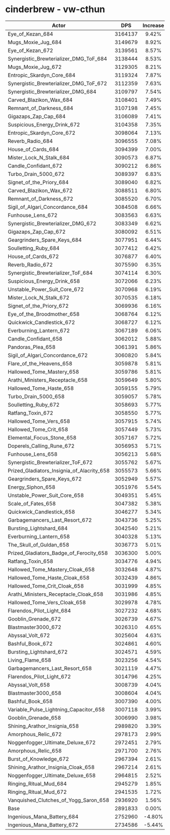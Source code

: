 # cinderbrew - vw-cthun
| Actor | DPS | Increase |
|---|:---:|:---:|
|Eye_of_Kezan_684|3164137|9.42%|
|Mugs_Moxie_Jug_684|3149679|8.92%|
|Eye_of_Kezan_672|3139561|8.57%|
|Synergistic_Brewterializer_DMG_ToF_684|3138444|8.53%|
|Mugs_Moxie_Jug_672|3129305|8.21%|
|Entropic_Skardyn_Core_684|3119324|7.87%|
|Synergistic_Brewterializer_DMG_ToF_672|3112359|7.63%|
|Synergistic_Brewterializer_DMG_684|3109797|7.54%|
|Carved_Blazikon_Wax_684|3108401|7.49%|
|Remnant_of_Darkness_684|3107198|7.45%|
|Gigazaps_Zap_Cap_684|3106089|7.41%|
|Suspicious_Energy_Drink_672|3104358|7.35%|
|Entropic_Skardyn_Core_672|3098064|7.13%|
|Reverb_Radio_684|3096555|7.08%|
|House_of_Cards_684|3094399|7.00%|
|Mister_Lock_N_Stalk_684|3090573|6.87%|
|Candle_Confidant_672|3090212|6.86%|
|Turbo_Drain_5000_672|3089397|6.83%|
|Signet_of_the_Priory_684|3089040|6.82%|
|Carved_Blazikon_Wax_672|3088511|6.80%|
|Remnant_of_Darkness_672|3085520|6.70%|
|Sigil_of_Algari_Concordance_684|3084508|6.66%|
|Funhouse_Lens_672|3083563|6.63%|
|Synergistic_Brewterializer_DMG_672|3083349|6.62%|
|Gigazaps_Zap_Cap_672|3080092|6.51%|
|Geargrinders_Spare_Keys_684|3077951|6.44%|
|Soulletting_Ruby_684|3077412|6.42%|
|House_of_Cards_672|3076877|6.40%|
|Reverb_Radio_672|3075590|6.35%|
|Synergistic_Brewterializer_ToF_684|3074114|6.30%|
|Suspicious_Energy_Drink_658|3072066|6.23%|
|Unstable_Power_Suit_Core_672|3070968|6.19%|
|Mister_Lock_N_Stalk_672|3070535|6.18%|
|Signet_of_the_Priory_672|3069936|6.16%|
|Eye_of_the_Broodmother_658|3068764|6.12%|
|Quickwick_Candlestick_672|3068727|6.12%|
|Everburning_Lantern_672|3067189|6.06%|
|Candle_Confidant_658|3062012|5.88%|
|Pandoras_Plea_658|3061391|5.86%|
|Sigil_of_Algari_Concordance_672|3060820|5.84%|
|Flare_of_the_Heavens_658|3059878|5.81%|
|Hallowed_Tome_Mastery_658|3059786|5.81%|
|Arathi_Ministers_Receptacle_658|3059649|5.80%|
|Hallowed_Tome_Haste_658|3059155|5.79%|
|Turbo_Drain_5000_658|3059057|5.78%|
|Soulletting_Ruby_672|3058693|5.77%|
|Ratfang_Toxin_672|3058550|5.77%|
|Hallowed_Tome_Vers_658|3057915|5.74%|
|Hallowed_Tome_Crit_658|3057449|5.73%|
|Elemental_Focus_Stone_658|3057167|5.72%|
|Doperels_Calling_Rune_672|3056953|5.71%|
|Funhouse_Lens_658|3056213|5.68%|
|Synergistic_Brewterializer_ToF_672|3055762|5.67%|
|Prized_Gladiators_Insignia_of_Alacrity_658|3055573|5.66%|
|Geargrinders_Spare_Keys_672|3052949|5.57%|
|Energy_Siphon_658|3051976|5.54%|
|Unstable_Power_Suit_Core_658|3049351|5.45%|
|Scale_of_Fates_658|3047382|5.38%|
|Quickwick_Candlestick_658|3046277|5.34%|
|Garbagemancers_Last_Resort_672|3043736|5.25%|
|Bursting_Lightshard_684|3042540|5.21%|
|Everburning_Lantern_658|3040328|5.13%|
|The_Skull_of_Guldan_658|3036773|5.01%|
|Prized_Gladiators_Badge_of_Ferocity_658|3036300|5.00%|
|Ratfang_Toxin_658|3034776|4.94%|
|Hallowed_Tome_Mastery_Cloak_658|3032648|4.87%|
|Hallowed_Tome_Haste_Cloak_658|3032439|4.86%|
|Hallowed_Tome_Crit_Cloak_658|3031999|4.85%|
|Arathi_Ministers_Receptacle_Cloak_658|3031986|4.85%|
|Hallowed_Tome_Vers_Cloak_658|3029978|4.78%|
|Flarendos_Pilot_Light_684|3027232|4.68%|
|Gooblin_Grenade_672|3026739|4.67%|
|Blastmaster3000_672|3026310|4.65%|
|Abyssal_Volt_672|3025604|4.63%|
|Bashful_Book_672|3024861|4.60%|
|Bursting_Lightshard_672|3024571|4.59%|
|Living_Flame_658|3023256|4.54%|
|Garbagemancers_Last_Resort_658|3021119|4.47%|
|Flarendos_Pilot_Light_672|3014796|4.25%|
|Abyssal_Volt_658|3008739|4.04%|
|Blastmaster3000_658|3008604|4.04%|
|Bashful_Book_658|3007390|4.00%|
|Variable_Pulse_Lightning_Capacitor_658|3007118|3.99%|
|Gooblin_Grenade_658|3006990|3.98%|
|Shining_Arathor_Insignia_658|2989820|3.39%|
|Amorphous_Relic_672|2978173|2.99%|
|Noggenfogger_Ultimate_Deluxe_672|2972451|2.79%|
|Amorphous_Relic_658|2971700|2.76%|
|Burst_of_Knowledge_672|2967394|2.61%|
|Shining_Arathor_Insignia_Cloak_658|2967214|2.61%|
|Noggenfogger_Ultimate_Deluxe_658|2964815|2.52%|
|Ringing_Ritual_Mud_684|2945279|1.85%|
|Ringing_Ritual_Mud_672|2941535|1.72%|
|Vanquished_Clutches_of_Yogg_Saron_658|2936920|1.56%|
|Base|2891833|0.00%|
|Ingenious_Mana_Battery_684|2752960|-4.80%|
|Ingenious_Mana_Battery_672|2734586|-5.44%|
